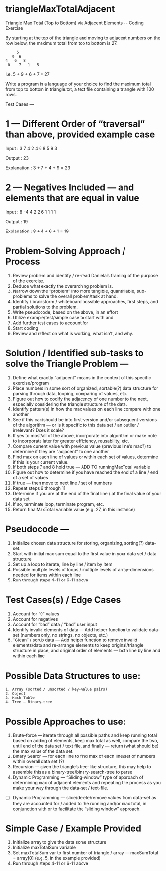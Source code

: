 # triangleMaxTotalAdjacent
Triangle Max Total (Top to Bottom) via Adjacent Elements -- Coding Exercise

By starting at the top of the triangle and moving to adjacent numbers on the row below,
the maximum total from top to bottom is 27. 

	     5 
	   9  6 
	4   6   8 
     0    7   1   5
   
   I.e. 5 + 9 + 6 + 7 = 27

Write a program in a language of your choice to find the maximum total from top to bottom in triangle.txt, a text file containing a triangle with 100 rows. 

Test Cases — 

# 1 — Different Order of “traversal” than above, provided example case

Input : 
   3
  7 4
 2 4 6
8 5 9 3

Output : 23

Explanation : 3 + 7 + 4 + 9 = 23 

# 2 — Negatives Included — and elements that are equal in value

Input :
   8
 -4 4
 2 2 6
1 1 1 1

Output : 19

Explanation : 8 + 4 + 6 + 1 = 19 



# Problem-Solving Approach / Process

1. Review problem and identify / re-read Daniela’s framing of the purpose of the exercise.
2. Deduce what exactly the overarching problem is.
3. Narrow down the “problem” into more tangible, quantifiable, sub-problems to solve the overall problem/task at hand.
4. Identify / brainstorm / whiteboard possible approaches, first steps, and partial solutions to the problem.
5. Write pseudocode, based on the above, in an effort 
6. Utilize example/test/simple case to start with and 
7. Add further test cases to account for 
8. Start coding
9. Review and reflect on what is working, what isn’t, and why.


# Solution / Identified sub-tasks to solve the Triangle Problem — 

1. Define what exactly “adjacent” means in the context of this specific exercise/program
2. Place numbers in some sort of organized, sortable(?) data structure for parsing through data, looping, comparing of values, etc.
3. Figure out how to codify the adjacency of one number to the next, especially considering the triangle structure of the data.
4. Identify pattern(s) in how the max values on each line compare with one another
5. See if this can/should be into first-version and/or subsequent versions of the algorithm — or is it specific to this data set / an outlier / irrelevant? Does it scale?
6. If yes to most/all of the above, incorporate into algorithm or make note to incorporate later for greater efficiency, reusability, etc.
7. Compare current value with previous value (previous line’s max?) to determine if they are “adjacent” to one another
8. Find max on each line of values or within each set of values, determine if this is your current value.
9. If both steps 7 and 8 hold true — ADD TO runningMaxTotal variable
10. Figure out how to determine if you have reached the end of a line / end of a set of values
11. If true — then move to next line / set of numbers
12. Repeat steps 6 through 11
13. Determine if you are at the end of the final line / at the final value of your data set
14. If so, terminate loop, terminate program, etc.
15. Return finalMaxTotal variable value (e.g. 27, in this instance)

# Pseudocode — 

1. Initialize chosen data structure for storing, organizing, sorting(?) data-set.
2. Start with initial max sum equal to the first value in your data set / data structure
3. Set up a loop to iterate, line by line / item by item
4. Possible multiple levels of loops / multiple levels of array-dimensions needed for items within each line
5. Run through steps 4-11 or 6-11 above

# Test Cases(s) / Edge Cases
1. Account for “0” values
2. Account for negatives
3. Account for “bad” data / “bad” user input
4.  Identify invalid elements of data — Add helper function to validate data-set (numbers only, no strings, no objects, etc.)
5.  “Clean” / scrub data — Add helper function to remove invalid elements/data and re-arrange elements to keep original/triangle structure in place, and original order of elements — both line by line and within each line

# Possible Data Structures to use:
	1. Array (sorted / unsorted / key-value pairs)
	2. Object
	3. Hash Table
	4. Tree — Binary-tree

# Possible Approaches to use:
1. Brute-force — iterate through all possible paths and keep running total based on adding of elements, keep max total as well, compare the two, until end of the data set / text file, and finally — return (what should be) the max value of the data set.
2. Binary Search — for each line to find max of each line/set of numbers within overall data set (?)
3. Recursion — given the triangle’s tree-like structure, this may help to assemble this as a binary-tree/binary-search-tree to parse
4. Dynamic Programming — “Sliding-window” type of approach of determining max of adjacent elements and repeating the process as you make your way through the data-set / text-file.
- [ ] Dynamic Programming — slice/delete/remove values from data-set as they are accounted for / added to the running and/or max total, in conjunction with or to facilitate the “sliding window” approach.

# Simple Case / Example Provided
1. Initialize array to give the data some structure 
2. Initialize maxTotalSum variable
3. Set maxTotalSum var to first number of triangle / array — maxSumTotal = array[0] (e.g. 5, in the example provided)
4. Run through steps 4-11 or 6-11 above
